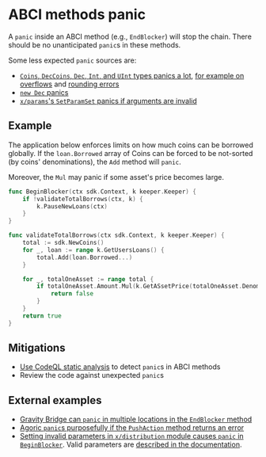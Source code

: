 # ABCI methods panic

A `panic` inside an ABCI method (e.g., `EndBlocker`) will stop the chain. There should be no unanticipated `panic`s in these methods.

Some less expected `panic` sources are:
* [`Coins`, `DecCoins`, `Dec`, `Int`, and `UInt` types panics a lot](https://github.com/cosmos/cosmos-sdk/blob/afbb0bd1941f7ad36e086913153af02eb6a68f5a/types/coin.go#L68), [for example on overflows](https://github.com/cosmos/cosmos-sdk/blob/afbb0bd1941f7ad36e086913153af02eb6a68f5a/types/dec_coin.go#L105) and [rounding errors](https://github.com/cosmos/cosmos-sdk/blob/afbb0bd1941f7ad36e086913153af02eb6a68f5a/types/decimal.go#L648)
* [`new Dec` panics](https://pkg.go.dev/github.com/cosmos/cosmos-sdk/types@v0.45.5#Dec)
* [`x/params`'s `SetParamSet` panics if arguments are invalid](https://github.com/cosmos/cosmos-sdk/blob/1b1dbf8ab722e4689e14a5a2a1fc433b69bc155e/x/params/doc.go#L107-L108)

## Example 

The application below enforces limits on how much coins can be borrowed globally. If the `loan.Borrowed` array of Coins can be forced to be not-sorted (by coins' denominations), the `Add` method will `panic`.

Moreover, the `Mul` may panic if some asset's price becomes large.

```go
func BeginBlocker(ctx sdk.Context, k keeper.Keeper) {
    if !validateTotalBorrows(ctx, k) {
        k.PauseNewLoans(ctx)
    }
}

func validateTotalBorrows(ctx sdk.Context, k keeper.Keeper) {
    total := sdk.NewCoins()
    for _, loan := range k.GetUsersLoans() {
        total.Add(loan.Borrowed...)
    }

    for _, totalOneAsset := range total {
        if totalOneAsset.Amount.Mul(k.GetASsetPrice(totalOneAsset.Denom)).GTE(k.GetGlobalMaxBorrow()) {
            return false
        }
    }
    return true
}
```

## Mitigations

- [Use CodeQL static analysis](https://github.com/crypto-com/cosmos-sdk-codeql/blob/main/src/beginendblock-panic.ql) to detect `panic`s in ABCI methods
- Review the code against unexpected `panic`s

## External examples
- [Gravity Bridge can `panic` in multiple locations in the `EndBlocker` method](https://giters.com/althea-net/cosmos-gravity-bridge/issues/348)
- [Agoric `panic`s purposefully if the `PushAction` method returns an error](https://github.com/Agoric/agoric-sdk/blob/9116ede69169ebb252faf069d90022e8e05c6a4e/golang/cosmos/x/vbank/module.go#L166)
- [Setting invalid parameters in `x/distribution` module causes `panic` in `BeginBlocker`](https://github.com/cosmos/cosmos-sdk/issues/5808). Valid parameters are [described in the documentation](https://docs.cosmos.network/v0.45/modules/distribution/07_params.html).
